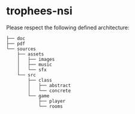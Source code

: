 # trophees-nsi

Please respect the following defined architecture:
```
├── doc
├── pdf
└── sources
    ├── assets
    │   ├── images
    │   ├── music
    │   └── sfx
    └── src
        ├── class
        │   ├── abstract
        │   └── concrete
        └── game
            ├── player
            └── rooms
```
